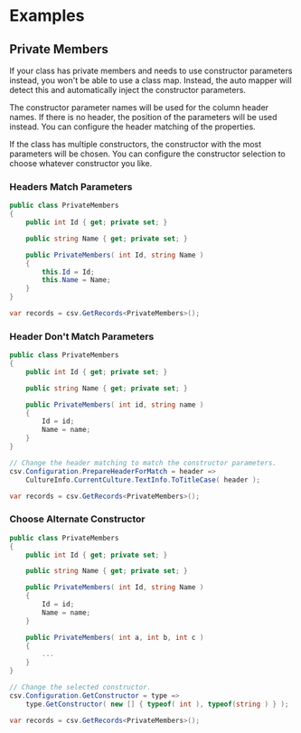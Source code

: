 # Examples

## Private Members

If your class has private members and needs to use constructor parameters instead, you won't be able to use a class map. Instead, the auto mapper will detect this and automatically inject the constructor parameters.

The constructor parameter names will be used for the column header names. If there is no header, the position of the parameters will be used instead. You can configure the header matching of the properties.

If the class has multiple constructors, the constructor with the most parameters will be chosen. You can configure the constructor selection to choose whatever constructor you like.

### Headers Match Parameters

```cs
public class PrivateMembers
{
	public int Id { get; private set; }

	public string Name { get; private set; }

	public PrivateMembers( int Id, string Name )
	{
		this.Id = Id;
		this.Name = Name;
	}
}

var records = csv.GetRecords<PrivateMembers>();
```

### Header Don't Match Parameters

```cs
public class PrivateMembers
{
	public int Id { get; private set; }

	public string Name { get; private set; }

	public PrivateMembers( int id, string name )
	{
		Id = id;
		Name = name;
	}
}

// Change the header matching to match the constructor parameters.
csv.Configuration.PrepareHeaderForMatch = header =>
	CultureInfo.CurrentCulture.TextInfo.ToTitleCase( header );

var records = csv.GetRecords<PrivateMembers>();
```

### Choose Alternate Constructor

```cs
public class PrivateMembers
{
	public int Id { get; private set; }

	public string Name { get; private set; }

	public PrivateMembers( int Id, string Name )
	{
		Id = id;
		Name = name;
	}

	public PrivateMembers( int a, int b, int c )
	{
		...
	}
}

// Change the selected constructor.
csv.Configuration.GetConstructor = type =>
	type.GetConstructor( new [] { typeof( int ), typeof(string ) } );

var records = csv.GetRecords<PrivateMembers>();
```

<br/>
